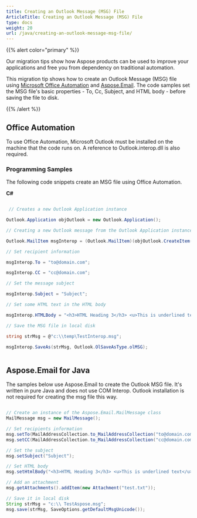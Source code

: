 ```yaml
---
title: Creating an Outlook Message (MSG) File
ArticleTitle: Creating an Outlook Message (MSG) File
type: docs
weight: 20
url: /java/creating-an-outlook-message-msg-file/
---
```



{{% alert color="primary" %}} 

Our migration tips show how Aspose products can be used to improve your applications and free you from dependency on traditional automation.

This migration tip shows how to create an Outlook Message (MSG) file using [Microsoft Office Automation](#office-automation) and [Aspose.Email](#asposeemail-for-java). The code samples set the MSG file's basic properties - To, Cc, Subject, and HTML body - before saving the file to disk.

{{% /alert %}} 
## **Office Automation**
To use Office Automation, Microsoft Outlook must be installed on the machine that the code runs on. A reference to Outlook.interop.dll is also required.
### **Programming Samples**
The following code snippets create an MSG file using Office Automation.

**C#**

~~~cs

 // Creates a new Outlook Application instance

Outlook.Application objOutlook = new Outlook.Application();

// Creating a new Outlook message from the Outlook Application instance

Outlook.MailItem msgInterop = (Outlook.MailItem)(objOutlook.CreateItem(Outlook.OlItemType.olMailItem));

// Set recipient information

msgInterop.To = "to@domain.com";

msgInterop.CC = "cc@domain.com";

// Set the message subject

msgInterop.Subject = "Subject";

// Set some HTML text in the HTML body

msgInterop.HTMLBody = "<h3>HTML Heading 3</h3> <u>This is underlined text</u>";

// Save the MSG file in local disk

string strMsg = @"c:\\temp\TestInterop.msg";

msgInterop.SaveAs(strMsg, Outlook.OlSaveAsType.olMSG);



~~~
## **Aspose.Email for Java**
The samples below use Aspose.Email to create the Outlook MSG file. It's written in pure Java and does not use COM Interop. Outlook installation is not required for creating the msg file this way.

~~~Java

// Create an instance of the Aspose.Email.MailMessage class
MailMessage msg = new MailMessage();

// Set recipients information
msg.setTo(MailAddressCollection.to_MailAddressCollection("to@domain.com"));
msg.setCC(MailAddressCollection.to_MailAddressCollection("cc@domain.com"));

// Set the subject
msg.setSubject("Subject");

// Set HTML body
msg.setHtmlBody("<h3>HTML Heading 3</h3> <u>This is underlined text</u>");

// Add an attachment
msg.getAttachments().addItem(new Attachment("test.txt"));

// Save it in local disk
String strMsg = "c:\\ TestAspose.msg";
msg.save(strMsg, SaveOptions.getDefaultMsgUnicode());

~~~
